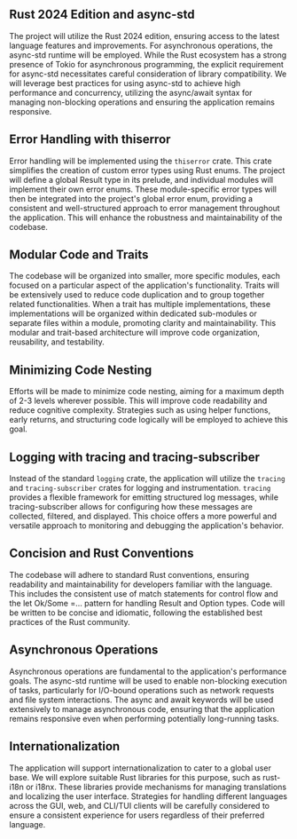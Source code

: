 ## Rust 2024 Edition and async-std

The project will utilize the Rust 2024 edition, ensuring access to the latest language features and improvements. For asynchronous operations, the async-std runtime will be employed. While the Rust ecosystem has a strong presence of Tokio for asynchronous programming, the explicit requirement for async-std necessitates careful consideration of library compatibility. We will leverage best practices for using async-std to achieve high performance and concurrency, utilizing the async/await syntax for managing non-blocking operations and ensuring the application remains responsive.  

## Error Handling with thiserror

Error handling will be implemented using the `thiserror` crate. This crate simplifies the creation of custom error types using Rust enums. The project will define a global Result type in its prelude, and individual modules will implement their own error enums. These module-specific error types will then be integrated into the project's global error enum, providing a consistent and well-structured approach to error management throughout the application. This will enhance the robustness and maintainability of the codebase.  

## Modular Code and Traits

The codebase will be organized into smaller, more specific modules, each focused on a particular aspect of the application's functionality. Traits will be extensively used to reduce code duplication and to group together related functionalities. When a trait has multiple implementations, these implementations will be organized within dedicated sub-modules or separate files within a module, promoting clarity and maintainability. This modular and trait-based architecture will improve code organization, reusability, and testability.  

## Minimizing Code Nesting

Efforts will be made to minimize code nesting, aiming for a maximum depth of 2-3 levels wherever possible. This will improve code readability and reduce cognitive complexity. Strategies such as using helper functions, early returns, and structuring code logically will be employed to achieve this goal.

## Logging with tracing and tracing-subscriber

Instead of the standard `logging` crate, the application will utilize the `tracing` and `tracing-subscriber` crates for logging and instrumentation. `tracing` provides a flexible framework for emitting structured log messages, while tracing-subscriber allows for configuring how these messages are collected, filtered, and displayed. This choice offers a more powerful and versatile approach to monitoring and debugging the application's behavior.

## Concision and Rust Conventions

The codebase will adhere to standard Rust conventions, ensuring readability and maintainability for developers familiar with the language. This includes the consistent use of match statements for control flow and the let Ok/Some =... pattern for handling Result and Option types. Code will be written to be concise and idiomatic, following the established best practices of the Rust community.

## Asynchronous Operations

Asynchronous operations are fundamental to the application's performance goals. The async-std runtime will be used to enable non-blocking execution of tasks, particularly for I/O-bound operations such as network requests and file system interactions. The async and await keywords will be used extensively to manage asynchronous code, ensuring that the application remains responsive even when performing potentially long-running tasks.

## Internationalization

The application will support internationalization to cater to a global user base. We will explore suitable Rust libraries for this purpose, such as rust-i18n or i18nx. These libraries provide mechanisms for managing translations and localizing the user interface. Strategies for handling different languages across the GUI, web, and CLI/TUI clients will be carefully considered to ensure a consistent experience for users regardless of their preferred language.
